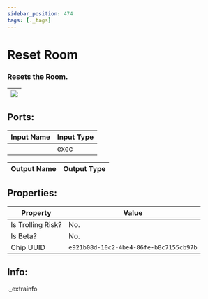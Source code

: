 ```yaml
---
sidebar_position: 474
tags: [._tags]
---
```


# Reset Room


### Resets the Room.

| ![](https://images-ext-2.discordapp.net/external/MPmIaQzlEPmgGWlgi-WxBBXt0Bjv_zWPkg1y1f_sy3s/https/www.recroomcircuits.com/image/circuit/absolute-value?width=206&height=108) |
|-----|

## Ports:

| Input Name | Input Type |
|-----------|-----------|
|  | exec |

| Output Name | Output Type |
|-----------|-----------|

## Properties:

| Property  | Value |
|-------------------|-----------|
| Is Trolling Risk? | No. |
| Is Beta? | No. |
| Chip UUID | `e921b08d-10c2-4be4-86fe-b8c7155cb97b` |

## Info:
._extrainfo